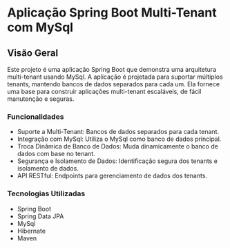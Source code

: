 
# Aplicação Spring Boot Multi-Tenant com MySql

## Visão Geral
Este projeto é uma aplicação Spring Boot que demonstra uma arquitetura multi-tenant usando MySql. A aplicação é projetada para suportar múltiplos tenants, mantendo bancos de dados separados para cada um. Ela fornece uma base para construir aplicações multi-tenant escaláveis, de fácil manutenção e seguras.

### Funcionalidades
* Suporte a Multi-Tenant: Bancos de dados separados para cada tenant.
* Integração com MySql: Utiliza o MySql como banco de dados principal.
* Troca Dinâmica de Banco de Dados: Muda dinamicamente o banco de dados com base no tenant.
* Segurança e Isolamento de Dados: Identificação segura dos tenants e isolamento de dados.
* API RESTful: Endpoints para gerenciamento de dados dos tenants.

### Tecnologias Utilizadas
* Spring Boot
* Spring Data JPA
* MySql
* Hibernate
* Maven
